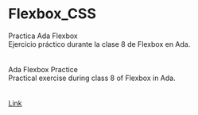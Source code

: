 # Flexbox_CSS <br>
Practica Ada Flexbox <br>
Ejercicio práctico durante la clase 8 de Flexbox en Ada. <br>
<br><br>
Ada Flexbox Practice <br>
Practical exercise during class 8 of Flexbox in Ada. <br>
<br><br>
<a href="http://nathaviccari.github.io/Flexbox_CSS">Link</a>
